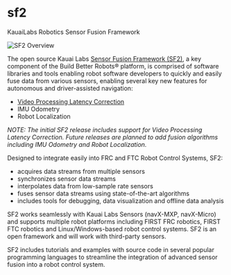 # sf2
KauaiLabs Robotics Sensor Fusion Framework

![SF2 Overview](http://sf2.kauailabs.com/wp-content/uploads/2016/12/SF2_Overview.png)

The open source Kauai Labs [Sensor Fusion Framework (SF2)](http://sf2.kauailabs.com), a key component of the Build Better Robots® platform, is comprised of software libraries and tools enabling robot software developers to quickly and easily fuse data from various sensors, enabling several key new features for autonomous and driver-assisted navigation:

- [Video Processing Latency Correction](http://sf2.kauailabs.com/examples/video-processing-latency-correction/)
- IMU Odometry
- Robot Localization

<i>NOTE:  The initial SF2 release includes support for Video Processing Latency Correction.  Future releases are planned to add fusion algorithms including IMU Odometry and Robot Localization.</i>

Designed to integrate easily into FRC and FTC Robot Control Systems, SF2:

- acquires data streams from multiple sensors
- synchronizes sensor data streams
- interpolates data from low-sample rate sensors
- fuses sensor data streams using state-of-the-art algorithms
- includes tools for debugging, data visualization and offline data analysis

SF2 works seamlessly with Kauai Labs Sensors (navX-MXP, navX-Micro) and supports multiple robot platforms including FIRST FRC robotics, FIRST FTC robotics and Linux/Windows-based robot control systems.  SF2 is an open framework and will work with third-party sensors.

SF2 includes tutorials and examples with source code in several popular programming languages to streamline the integration of advanced sensor fusion into a robot control system.
